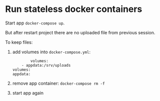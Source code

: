 # Run stateless docker containers

Start app `docker-compose up`.

But after restart project there are no uploaded file from previous session.

To keep files:

1. add volumes into `docker-compose.yml`:

    ```shell
            volumes:
        - appdata:/srv/uploads
    volumes:
    appdata:
    ```

2. remove app container: `docker-compose rm -f`
3. start app again
